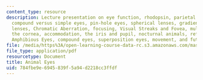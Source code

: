 ```yaml
---
content_type: resource
description: Lecture presentation on eye function, rhodopsin, parietal eyes, eye spots,
  compound versus simple eyes, pin-hole eyes, spherical lenses, gradient index (GRIN)
  lenses, Chromatic Aberration, focusing, Visual Streaks and Fovea, multiple lenses,
  the cornea, accommodation, the iris and pupil, nocturnal animals, reflective eyes,
  Amphibious Eyes, compound eyes, superposition eyes, movement, and future human evolution.
file: /media/https%3A/open-learning-course-data-rc.s3.amazonaws.com/mas-531-computational-camera-and-photography-fall-2009/784fbe9e6945839f5a94d2218cc3ffdf_MITMAS_531F09_lec10_notes.pdf
file_type: application/pdf
resourcetype: Document
title: Animal Eyes
uid: 784fbe9e-6945-839f-5a94-d2218cc3ffdf
---
```

